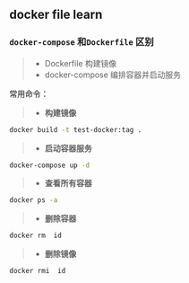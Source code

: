## docker file learn 

### `docker-compose` 和`Dockerfile` 区别

> - Dockerfile  构建镜像
> - docker-compose 编排容器并启动服务

常用命令：
> - **构建镜像**  
```sh
docker build -t test-docker:tag .
```
> - **启动容器服务** 
 ```sh
 docker-compose up -d
 ```
> - **查看所有容器** 
 ```sh
 docker ps -a 
 ```
> - **删除容器**  
```sh
docker rm  id
```
> - **删除镜像**  
```sh
docker rmi  id
```
